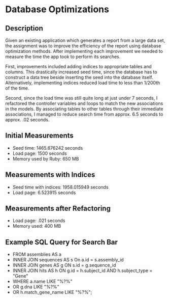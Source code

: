 # Database Optimizations

## Description

Given an existing application which generates a report from a large data set, the assignment was to improve the efficiency of the report using database optimization methods. After implementing each improvement we needed to measure the time the app took to perform its searches.

First, improvements included adding indices to appropriate tables and columns. This drastically increased seed time, since the database has to construct a data tree beside inserting the seed into the database itself. Alternatively, implementing indices reduced load time to less than 1/200th of the time.

Second, since the load time was still quite long at just under 7 seconds, I refactored the controller variables and loops to match the new associations in the models. By associating tables to other tables through their immediate associations, I managed to reduce search time from approx. 6.5 seconds to approx. .02 seconds.

## Initial Measurements

* Seed time: 1465.676242 seconds
* Load page: 1500 seconds
* Memory used by Ruby: 650 MB

## Measurements with Indices

* Seed time with indices: 1958.015949 seconds
* Load page: 6.523915 seconds

## Measurements after Refactoring

* Load page: .021 seconds
* Memory used: 400 MB

## Example SQL Query for Search Bar

* FROM assemblies AS a
*  INNER JOIN sequences AS s On a.id = s.assembly_id
*  INNER JOIN genes AS g ON s.id = g.sequence_id
*  INNER JOIN hits AS h ON g.id = h.subject_id AND h.subject_type = "Gene"
* WHERE a.name LIKE "%?%"
*  OR g.dna LIKE "%?%"
*  OR h.match_gene_name LIKE "%?%";
